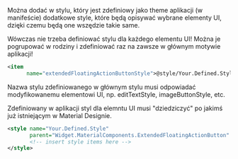 Można dodać w stylu, który jest zdefiniowy jako theme aplikacji (w manifeście) dodatkowe style, które będą opisywać wybrane elementy UI, dzięki czemu będą one wszędzie takie same.

Wówczas nie trzeba definiować stylu dla każdego elementu UI! Można je pogrupować w rodziny i zdefiniować raz na zawsze w głównym motywie aplikacji!

```xml
<item 
	  name="extendedFloatingActionButtonStyle">@style/Your.Defined.Style </item>
```
Nazwa stylu zdefiniowanego w głównym stylu musi odpowiadać modyfikowanemu elementowi UI, np. editTextStyle, imageButtonStyle, etc.

Zdefiniowany w aplikacji styl dla elemntu UI musi "dziedziczyć" po jakimś już istniejącym w Material Designie.

```xml
<style name="Your.Defined.Style" 
	   parent="Widget.MaterialComponents.ExtendedFloatingActionButton" >
	   <!-- insert style items here -->
</style>
```